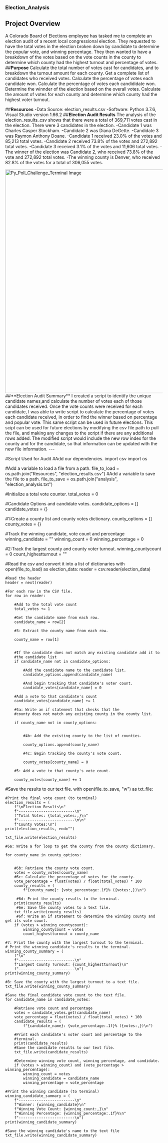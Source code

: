 ### Election_Analysis

## Project Overview
A Colorado Board of Elections employee has tasked me to complete an election audit of a recent local congressional election. They requested to have the total votes in the election broken down by candidate to determine the popular vote, and winning percentage. They then wanted to have a breakdown of the votes based on the vote counts in the county to determine which county had the highest turnout and percentage of votes.
##**Purpose**
Calculate the total number of votes cast for candidates, and to breakdown the turnout amount for each county.
Get a complete list of candidates who received votes.
Calculate the percentage of votes each candidate won.
Calculate the percentage of votes each candididate won.
Determine the winnder of the election based on the overall votes.
Calculate the amount of votes for each county and determine which county had the highest voter turnout.

##**Resources**
-Data Source: election_results.csv
-Software: Python 3.7.6, Visual Studio version 1.66.2
##**Election Audit Results**
The analysis of the election_results_csv shows that there were a total of 369,711 votes cast in the election.
There were 3 candidates in the election. 
-Candidate 1 was Charles Casper Stockham.
-Candidate 2 was Diana DeGette.
-Candidate 3 was Raymon Anthony Doane.
-Candidate 1 received 23.0% of the votes and 85,213 total votes.
-Candidate 2 received 73.8% of the votes and 272,892 total votes.
-Candidate 3 received 3.1% of the votes and  11,606 total votes.
-The winner of the election was Candidate 2, who received 73.8% of the vote and 272,892 total votes. 
-The winning county is Denver, who received 82.8% of the votes for a total of 306,055 votes.

<img width="715" alt="Py_Poll_Challenge_Terminal Image" src="https://user-images.githubusercontent.com/99056132/166170500-df5af80e-6668-4700-94af-b464205a9e7c.png">
##**Election Audit Summary**
I created a script to identify the unique candidate names,and calculate the number of votes each of those candidates received. Once the vote counts were received for each candidate, I was able to write script to calculate the percentage of votes each candidate received, in order to find the winner based on percentage and popular vote. This same script can be used in future elections. This scipt can be used for future elections by modifying the csv file path to pull the file, and making any changes to the script if there are any additional rows added. The modified script would include the new row index for the county and for the candidate, so that information can be updated with the new file information.
---

#Script Used for Audit
#Add our dependencies.
import csv
import os

#Add a variable to load a file from a path.
file_to_load = os.path.join("Resources", "election_results.csv")
#Add a variable to save the file to a path.
file_to_save = os.path.join("analysis", "election_analysis.txt")

#Initialize a total vote counter.
total_votes = 0

#Candidate Options and candidate votes.
candidate_options = []
candidate_votes = {}

#1:Create a county list and county votes dictionary.
county_options = []
county_votes = {}


#Track the winning candidate, vote count and percentage
winning_candidate = ""
winning_count = 0
winning_percentage = 0

#2:Track the largest county and county voter turnout.
winning_countycount = 0
count_highestturnout = ""


#Read the csv and convert it into a list of dictionaries
with open(file_to_load) as election_data:
    reader = csv.reader(election_data)

    #Read the header
    header = next(reader)

    #For each row in the CSV file.
    for row in reader:

        #Add to the total vote count
        total_votes += 1

        #Get the candidate name from each row.
        candidate_name = row[2]

        #3: Extract the county name from each row.
        
        county_name = row[1]
        

        #If the candidate does not match any existing candidate add it to
        #the candidate list
        if candidate_name not in candidate_options:

            #Add the candidate name to the candidate list.
            candidate_options.append(candidate_name)

            #And begin tracking that candidate's voter count.
            candidate_votes[candidate_name] = 0

        #Add a vote to that candidate's count
        candidate_votes[candidate_name] += 1

        #4a: Write an if statement that checks that the
        #county does not match any existing county in the county list.
       
        if county_name not in county_options:
            

            #4b: Add the existing county to the list of counties.
            
            county_options.append(county_name)

            #4c: Begin tracking the county's vote count.
        
            county_votes[county_name] = 0

        #5: Add a vote to that county's vote count.

        county_votes[county_name] += 1

#Save the results to our text file.
with open(file_to_save, "w") as txt_file:

    #Print the final vote count (to terminal)
    election_results = (
        f"\nElection Results\n"
        f"-------------------------\n"
        f"Total Votes: {total_votes:,}\n"
        f"-------------------------\n\n"
        f"County Votes:\n")
    print(election_results, end="")

    txt_file.write(election_results)

    #6a: Write a for loop to get the county from the county dictionary.

    for county_name in county_options:
        

        #6b: Retrieve the county vote count.
        votes = county_votes[county_name]
        #6c: Calculate the percentage of votes for the county.
        vote_percentage = float(votes) / float(total_votes) * 100
        county_results = (
            f"{county_name}: {vote_percentage:.1f}% ({votes:,})\n")

         #6d: Print the county results to the terminal.
        print(county_results)
         #6e: Save the county votes to a text file.
        txt_file.write(county_results)
         #6f: Write an if statement to determine the winning county and get its vote count.
        if (votes > winning_countycount):
            winning_countycount = votes
            count_highestturnout = county_name

    #7: Print the county with the largest turnout to the terminal.
    # Print the winning candidate's results to the terminal.
    winning_county_summary = (
        f"\n"
        f"-------------------------\n"
        f"Largest County Turnout: {count_highestturnout}\n"
        f"-------------------------\n")
    print(winning_county_summary)

    #8: Save the county with the largest turnout to a text file.
    txt_file.write(winning_county_summary)

    #Save the final candidate vote count to the text file.
    for candidate_name in candidate_votes:

        #Retrieve vote count and percentage
        votes = candidate_votes.get(candidate_name)
        vote_percentage = float(votes) / float(total_votes) * 100
        candidate_results = (
            f"{candidate_name}: {vote_percentage:.1f}% ({votes:,})\n")

        #Print each candidate's voter count and percentage to the
        #terminal.
        print(candidate_results)
        #Save the candidate results to our text file.
        txt_file.write(candidate_results)

        #Determine winning vote count, winning percentage, and candidate.
        if (votes > winning_count) and (vote_percentage > winning_percentage):
            winning_count = votes
            winning_candidate = candidate_name
            winning_percentage = vote_percentage

    #Print the winning candidate (to terminal)
    winning_candidate_summary = (
        f"-------------------------\n"
        f"Winner: {winning_candidate}\n"
        f"Winning Vote Count: {winning_count:,}\n"
        f"Winning Percentage: {winning_percentage:.1f}%\n"
        f"-------------------------\n")
    print(winning_candidate_summary)

    #Save the winning candidate's name to the text file
    txt_file.write(winning_candidate_summary)

